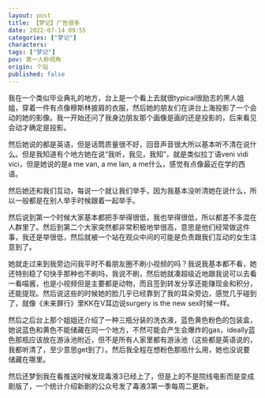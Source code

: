 ```yaml
---
layout: post
title: 【梦记】广告很多
date: 2022-07-14 09:55
categories: ["梦记"]
characters: 
tags: ["梦记"]
pov: 第一人称视角
origin: 个站
published: false
---
```


我在一个类似毕业典礼的地方，台上是一个看上去就很typical很励志的黑人姐姐，穿着一件有点像穆斯林披肩的衣服，然后她的朋友们在讲台上海投影了一个会动的她的影像。我一开始还问了我身边朋友那个画像是画的还是投影的，后来看见会动才确定是投影。

然后她说的都是英语，但是话筒质量很不好，回音声音很大所以基本听不清在说什么。但是我知道有个地方她在说“我听，我见，我知”，就是类似拉丁语veni vidi vici，但是她说的是a me van, a me lan, a me什么，感觉有点像最近在学的西语。

然后她还和我们互动，每说一个就让我们举手，因为我基本没听清她在说什么，所以一般都是在别人举手时候跟着一起举手。

然后说到第一个时候大家基本都把手举得很低，我也举得很低，所以都差不多混在人群里了。然后到第二个大家突然都非常积极地举很高，意思是他们经常做这件事，我还是举很低，然后就被一个站在观众中间的可能是负责跟我们互动的女生注意到了。

她就走过来到我旁边问我平时不看朋友圈不刷小视频的吗？我说我基本都不看，她还特别稳了句快手那种也不刷吗，我说不刷，然后她就凑超级近地跟我说可以去看一看喵酱，也是小视频但是主要都是动物，而且签到转发分享还能赚现金和积分，还能提现。然后说这些的时候她的脸几乎已经靠到了我的耳朵旁边，感觉几乎碰到了，就像《未来罪行》里KK在V耳边说surgery is the new sex时候一样。

然后之后台上那个姐姐还介绍了一种三瓶分装的洗衣液，蓝色黄色粉色的包装盒，她说蓝色和黄色不能储藏在同一个地方，不然可能会产生会爆炸的gas，ideally蓝色那瓶应该放在游泳池附近，但不是所有人家里都有游泳池（这些都是英语说的，我都听清了，至少意思get到了）。然后我全程在想粉色那瓶什么用，她也没说要储藏在哪里。

然后还梦到我在看推送时候发现毒液3已经上了，但是上的不是院线电影而是变成剧版了，一个统计介绍新剧的公众号发了毒液3第一季每周二更新。
